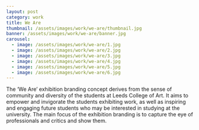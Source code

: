 ```yaml
---
layout: post
category: work
title: We Are
thumbnail: /assets/images/work/we-are/thumbnail.jpg
banner: /assets/images/work/we-are/banner.jpg
carousel:
  - image: /assets/images/work/we-are/1.jpg
  - image: /assets/images/work/we-are/2.jpg
  - image: /assets/images/work/we-are/3.jpg
  - image: /assets/images/work/we-are/4.jpg
  - image: /assets/images/work/we-are/5.jpg
  - image: /assets/images/work/we-are/6.jpg
---
```


The ‘We Are’ exhibition branding concept derives from the sense of community and diversity of the students at Leeds College of Art. It aims to empower and invigorate the students exhibiting work, as well as inspiring and engaging future students who may be interested in studying at the university. The main focus of the exhibition branding is to capture the eye of professionals and critics and show them.
